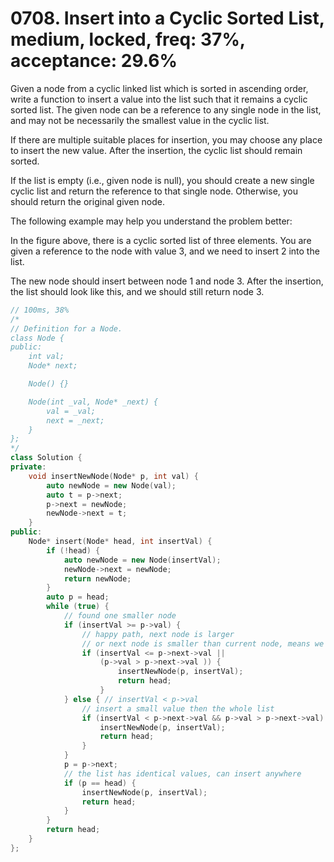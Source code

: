 # 0708. Insert into a Cyclic Sorted List, medium, locked, freq: 37%, acceptance: 29.6%

Given a node from a cyclic linked list which is sorted in ascending order, write a function to insert a value into the list such that it remains a cyclic sorted list. The given node can be a reference to any single node in the list, and may not be necessarily the smallest value in the cyclic list.

If there are multiple suitable places for insertion, you may choose any place to insert the new value. After the insertion, the cyclic list should remain sorted.

If the list is empty (i.e., given node is null), you should create a new single cyclic list and return the reference to that single node. Otherwise, you should return the original given node.

The following example may help you understand the problem better:

In the figure above, there is a cyclic sorted list of three elements. You are given a reference to the node with value 3, and we need to insert 2 into the list.


The new node should insert between node 1 and node 3. After the insertion, the list should look like this, and we should still return node 3.
```c++
// 100ms, 38%
/*
// Definition for a Node.
class Node {
public:
    int val;
    Node* next;

    Node() {}

    Node(int _val, Node* _next) {
        val = _val;
        next = _next;
    }
};
*/
class Solution {
private:
    void insertNewNode(Node* p, int val) {
        auto newNode = new Node(val);
        auto t = p->next;
        p->next = newNode;
        newNode->next = t;
    }
public:
    Node* insert(Node* head, int insertVal) {
        if (!head) {
            auto newNode = new Node(insertVal);
            newNode->next = newNode;
            return newNode;
        }
        auto p = head;
        while (true) {
            // found one smaller node
            if (insertVal >= p->val) {
                // happy path, next node is larger
                // or next node is smaller than current node, means we are inserting a big value then the whole list
                if (insertVal <= p->next->val || 
                    (p->val > p->next->val )) {
                        insertNewNode(p, insertVal);
                        return head;
                    }
            } else { // insertVal < p->val
                // insert a small value then the whole list
                if (insertVal < p->next->val && p->val > p->next->val) {
                    insertNewNode(p, insertVal);
                    return head;
                }
            }
            p = p->next;
            // the list has identical values, can insert anywhere
            if (p == head) {
                insertNewNode(p, insertVal);
                return head;
            }
        }
        return head;
    }
};
```
